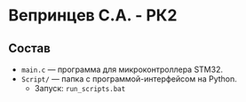 # Вепринцев С.А. - РК2

## Состав

- `main.c` — программа для микроконтроллера STM32.
- `Script/` — папка с программой-интерфейсом на Python.
	- Запуск: `run_scripts.bat`